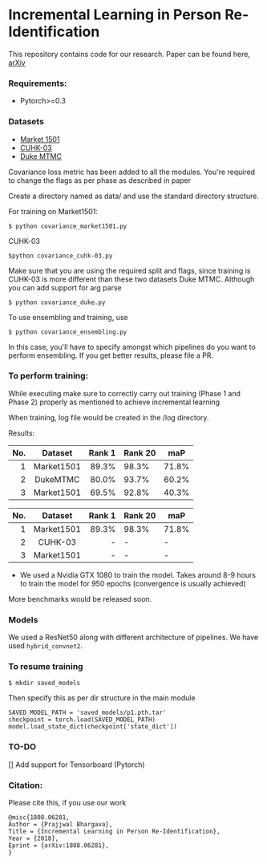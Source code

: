 # Incremental Learning in Person Re-Identification

This repository contains code for our research. Paper can be found here, [arXiv](https://arxiv.org/abs/1808.06281)

### Requirements:
- Pytorch>=0.3

### Datasets
- [Market 1501](http://www.liangzheng.org/Project/project_reid.html)
- [CUHK-03](http://www.ee.cuhk.edu.hk/~xgwang/CUHK_identification.html)
- [Duke MTMC](http://vision.cs.duke.edu/DukeMTMC/)

Covariance loss metric has been added to all the modules. 
You're required to change the flags as per phase as described in paper

Create a directory named as data/ and use the standard directory structure.

For training on Market1501:
```
$ python covariance_market1501.py
```
CUHK-03
```
$python covariance_cuhk-03.py
```
Make sure that you are using the required split and flags, since training is CUHK-03 is more different than these two datasets
Duke MTMC. Although you can add support for arg parse
```
$ python covariance_duke.py
```
To use ensembling and training, use
```
$ python covariance_ensembling.py
```
In this case, you'll have to specify amongst which pipelines do you want to perform ensembling. If you get better results, please file a PR.

### To perform training:
While executing make sure to correctly carry out training (Phase 1 and Phase 2) properly as mentioned to achieve incremental learning

When training, log file would be created in the /log directory.

Results:

| No.|      Dataset      |  Rank 1 | Rank 20 | maP |
|---:|:-------------: |--------:|---------|-----|
| 1       | Market1501      | 89.3%  |  98.3%  |71.8%|
| 2       | DukeMTMC      | 80.0%  |  93.7%  |60.2%|
| 3       | Market1501      | 69.5%  |  92.8%  |40.3%|

| No.|      Dataset      |  Rank 1 | Rank 20 | maP |
|---:|:-------------: |--------:|---------|-----|
| 1       | Market1501      | 89.3%  |  98.3%  |71.8%|
| 2       | CUHK-03      | -  | - |-|
| 3       | Market1501      | - |  - |-|

- We used a Nvidia GTX 1080 to train the model. Takes around 8-9 hours to train the model for 950 epochs (convergence is usually achieved)

More benchmarks would be released soon.

### Models
We used a ResNet50 along with different architecture of pipelines. We have used `hybrid_convnet2`.

### To resume training
```
$ mkdir saved_models
```
Then specify this as per dir structure in the main module
```
SAVED_MODEL_PATH = 'saved_models/p1.pth.tar'
checkpoint = torch.load(SAVED_MODEL_PATH)
model.load_state_dict(checkpoint['state_dict'])
```
### TO-DO
[] Add support for Tensorboard (Pytorch)

### Citation:
Please cite this, if you use our work
```
@misc{1808.06281,
Author = {Prajjwal Bhargava},
Title = {Incremental Learning in Person Re-Identification},
Year = {2018},
Eprint = {arXiv:1808.06281},
}
```
